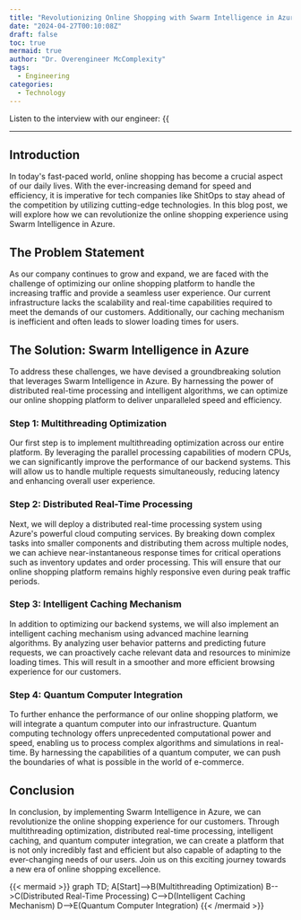 ```yaml
---
title: "Revolutionizing Online Shopping with Swarm Intelligence in Azure"
date: "2024-04-27T00:10:08Z"
draft: false
toc: true
mermaid: true
author: "Dr. Overengineer McComplexity"
tags:
  - Engineering
categories:
  - Technology
---
```


Listen to the interview with our engineer: {{<audio src="https://s3.chaops.de/shitops/podcasts/revolutionizing-online-shopping-with-swarm-intelligence-in-azure.mp3" class="audio">}}

---

## Introduction

In today's fast-paced world, online shopping has become a crucial aspect of our daily lives. With the ever-increasing demand for speed and efficiency, it is imperative for tech companies like ShitOps to stay ahead of the competition by utilizing cutting-edge technologies. In this blog post, we will explore how we can revolutionize the online shopping experience using Swarm Intelligence in Azure.

## The Problem Statement

As our company continues to grow and expand, we are faced with the challenge of optimizing our online shopping platform to handle the increasing traffic and provide a seamless user experience. Our current infrastructure lacks the scalability and real-time capabilities required to meet the demands of our customers. Additionally, our caching mechanism is inefficient and often leads to slower loading times for users.

## The Solution: Swarm Intelligence in Azure

To address these challenges, we have devised a groundbreaking solution that leverages Swarm Intelligence in Azure. By harnessing the power of distributed real-time processing and intelligent algorithms, we can optimize our online shopping platform to deliver unparalleled speed and efficiency.

### Step 1: Multithreading Optimization

Our first step is to implement multithreading optimization across our entire platform. By leveraging the parallel processing capabilities of modern CPUs, we can significantly improve the performance of our backend systems. This will allow us to handle multiple requests simultaneously, reducing latency and enhancing overall user experience.

### Step 2: Distributed Real-Time Processing

Next, we will deploy a distributed real-time processing system using Azure's powerful cloud computing services. By breaking down complex tasks into smaller components and distributing them across multiple nodes, we can achieve near-instantaneous response times for critical operations such as inventory updates and order processing. This will ensure that our online shopping platform remains highly responsive even during peak traffic periods.

### Step 3: Intelligent Caching Mechanism

In addition to optimizing our backend systems, we will also implement an intelligent caching mechanism using advanced machine learning algorithms. By analyzing user behavior patterns and predicting future requests, we can proactively cache relevant data and resources to minimize loading times. This will result in a smoother and more efficient browsing experience for our customers.

### Step 4: Quantum Computer Integration

To further enhance the performance of our online shopping platform, we will integrate a quantum computer into our infrastructure. Quantum computing technology offers unprecedented computational power and speed, enabling us to process complex algorithms and simulations in real-time. By harnessing the capabilities of a quantum computer, we can push the boundaries of what is possible in the world of e-commerce.

## Conclusion

In conclusion, by implementing Swarm Intelligence in Azure, we can revolutionize the online shopping experience for our customers. Through multithreading optimization, distributed real-time processing, intelligent caching, and quantum computer integration, we can create a platform that is not only incredibly fast and efficient but also capable of adapting to the ever-changing needs of our users. Join us on this exciting journey towards a new era of online shopping excellence.

{{< mermaid >}}
graph TD;
    A[Start]-->B(Multithreading Optimization)
    B-->C(Distributed Real-Time Processing)
    C-->D(Intelligent Caching Mechanism)
    D-->E(Quantum Computer Integration)
{{< /mermaid >}}
